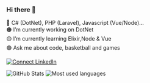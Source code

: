 ### Hi there 👋

🔴 C# (DotNet), PHP (Laravel), Javascript (Vue/Node)...<br>
🟠 I’m currently working on DotNet <br>
🟡 I’m currently learning Elixir,Node & Vue<br>
🟢 Ask me about code, basketball and games<br>

[![Connect LinkedIn](https://img.shields.io/badge/LinkedIn-informational?style=social&logo=linkedin)](https://www.linkedin.com/in/mauro-tarquino/)

![GitHub Stats](https://github-readme-stats.vercel.app/api?username=samurai-ronin&hide_border=true&show_icons=true&include_all_commits=false&count_private=true&line_height=24&text_color=ffffff&icon_color=ffffff&bg_color=0,833ab4,5851db,405de6&title_color=ffffff)
![Most used languages](https://github-readme-stats.vercel.app/api/top-langs/?username=samurai-ronin&hide=html&hide_border=true&card_width=320&layout=compact&langs_count=4&text_color=ffffff&icon_color=ffffff&bg_color=0,833ab4,5851db,405de6&title_color=ffffff)
